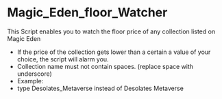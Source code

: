 # Magic_Eden_floor_Watcher
 This Script enables you to watch the floor price of any collection listed on Magic Eden
 - If the price of the collection gets lower than a certain a value of your choice, the script will alarm you.
 - Collection name must not contain spaces. (replace space with underscore)
- Example:
- type Desolates_Metaverse instead of Desolates Metaverse
